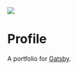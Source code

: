 ![](https://i.imgur.com/hWB1XRO.png)

# Profile

A portfolio for [Gatsby](https://www.gatsbyjs.org/).



